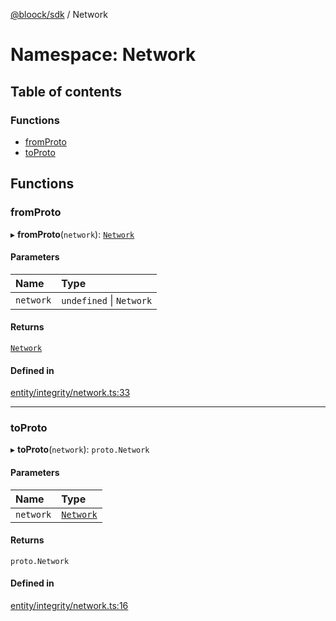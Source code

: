 [@bloock/sdk](../index.md) / Network

# Namespace: Network

## Table of contents

### Functions

- [fromProto](Network.md#fromproto)
- [toProto](Network.md#toproto)

## Functions

### fromProto

▸ **fromProto**(`network`): [`Network`](../enums/Network-1.md)

#### Parameters

| Name | Type |
| :------ | :------ |
| `network` | `undefined` \| `Network` |

#### Returns

[`Network`](../enums/Network-1.md)

#### Defined in

[entity/integrity/network.ts:33](https://github.com/bloock/bloock-sdk/blob/dcd4dc7/languages/js/src/entity/integrity/network.ts#L33)

___

### toProto

▸ **toProto**(`network`): `proto.Network`

#### Parameters

| Name | Type |
| :------ | :------ |
| `network` | [`Network`](../enums/Network-1.md) |

#### Returns

`proto.Network`

#### Defined in

[entity/integrity/network.ts:16](https://github.com/bloock/bloock-sdk/blob/dcd4dc7/languages/js/src/entity/integrity/network.ts#L16)

